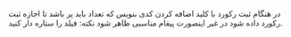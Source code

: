 در هنگام ثبت رکورد با کلید اضافه کردن کدی بنویس که تعداد باید پر باشد تا اجازه ثبت رکورد داده شود در غیر اینصورت پیغام مناسبی ظاهر شود 
نکته: فیلد را ستاره دار کنید.
